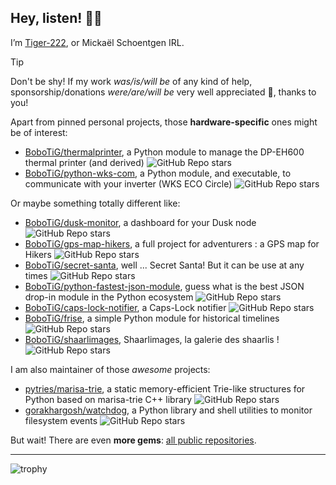## Hey, listen! 🧚‍♀️

I’m [Tiger-222](https://www.tiger-222.fr), or Mickaël Schoentgen IRL.

> [!TIP]
> Don't be shy! If my work *was/is/will be* of any kind of help, sponsorship/donations *were/are/will be* very well appreciated 💖, thanks to you!

Apart from pinned personal projects, those **hardware-specific** ones might be of interest:
- [BoboTiG/thermalprinter](https://github.com/BoboTiG/thermalprinter), a Python module to manage the DP-EH600 thermal printer (and derived) ![GitHub Repo stars](https://img.shields.io/github/stars/BoboTiG/thermalprinter)
- [BoboTiG/python-wks-com](https://github.com/BoboTiG/python-wks-com), a Python module, and executable, to communicate with your inverter (WKS ECO Circle) ![GitHub Repo stars](https://img.shields.io/github/stars/BoboTiG/python-wks-com)

Or maybe something totally different like:
- [BoboTiG/dusk-monitor](https://github.com/BoboTiG/dusk-monitor), a dashboard for your Dusk node ![GitHub Repo stars](https://img.shields.io/github/stars/BoboTiG/dusk-monitor)
- [BoboTiG/gps-map-hikers](https://github.com/BoboTiG/gps-map-hikers), a full project for adventurers : a GPS map for Hikers ![GitHub Repo stars](https://img.shields.io/github/stars/BoboTiG/gps-map-hikers)
- [BoboTiG/secret-santa](https://github.com/BoboTiG/secret-santa), well ... Secret Santa! But it can be use at any times ![GitHub Repo stars](https://img.shields.io/github/stars/BoboTiG/secret-santa)
- [BoboTiG/python-fastest-json-module](https://github.com/BoboTiG/python-fastest-json-module), guess what is the best JSON drop-in module in the Python ecosystem ![GitHub Repo stars](https://img.shields.io/github/stars/BoboTiG/python-fastest-json-module)
- [BoboTiG/caps-lock-notifier](https://github.com/BoboTiG/caps-lock-notifier), a Caps-Lock notifier ![GitHub Repo stars](https://img.shields.io/github/stars/BoboTiG/caps-lock-notifier)
- [BoboTiG/frise](https://github.com/BoboTiG/frise), a simple Python module for historical timelines ![GitHub Repo stars](https://img.shields.io/github/stars/BoboTiG/frise)
- [BoboTiG/shaarlimages](https://github.com/BoboTiG/shaarlimages), Shaarlimages, la galerie des shaarlis ! ![GitHub Repo stars](https://img.shields.io/github/stars/BoboTiG/shaarlimages)

I am also maintainer of those *awesome* projects:

- [pytries/marisa-trie](https://github.com/pytries/marisa-trie), a static memory-efficient Trie-like structures for Python based on marisa-trie C++ library ![GitHub Repo stars](https://img.shields.io/github/stars/pytries/marisa-trie)
- [gorakhargosh/watchdog](https://github.com/gorakhargosh/watchdog), a Python library and shell utilities to monitor filesystem events ![GitHub Repo stars](https://img.shields.io/github/stars/gorakhargosh/watchdog)

But wait! There are even **more gems**: [all public repositories](https://github.com/BoboTiG?tab=repositories).

---

![trophy](https://github-profile-trophy.vercel.app/?username=BoboTiG&row=1&column=-1&margin-w=15&rank=SECRET,SSS,SS,S)

<!--
![Not very accurate, but still skills](https://github-readme-stats.vercel.app/api/top-langs/?username=BoboTiG&hide_title=true&langs_count=2&layout=compact&theme=midnight-purple&version=1)
-->
